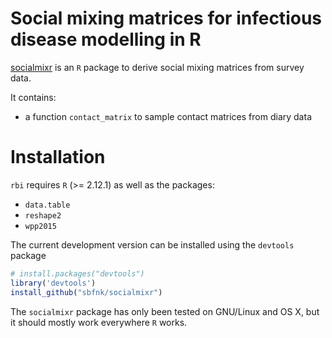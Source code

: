 Social mixing matrices for infectious disease modelling in R
=============

[socialmixr](https://github.com/sbfnk/socialmixr) is an `R` package to derive social mixing matrices from survey data.

It contains:
- a function `contact_matrix` to sample contact matrices from diary data
<!-- - functions `endemic.age.dist` to estimate the expected equilibrium age distribution using the method of Wallinga -->
<!-- - functions `epidemic.age.dist` to estimate the expected outbreak age distribution using the method of Wallinga -->
<!-- - various social mixing data sets -->

Installation
==============

`rbi` requires `R` (>= 2.12.1) as well as the packages:
- `data.table`
- `reshape2`
- `wpp2015`

The current development version can be installed using the `devtools` package

```r
# install.packages("devtools")
library('devtools')
install_github("sbfnk/socialmixr")
```

The `socialmixr` package has only been tested on GNU/Linux and OS X, but it should mostly work everywhere `R` works.

